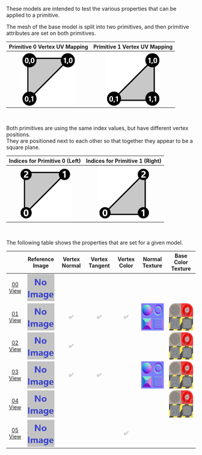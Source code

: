 These models are intended to test the various properties that can be applied to a primitive.  

The mesh of the base model is split into two primitives, and then primitive attributes are set on both primitives.  

Primitive 0 Vertex UV Mapping | Primitive 1 Vertex UV Mapping
:---: | :---:
<img src="Figures/UVSpace2.png" height="144" width="144" align="middle"> | <img src="Figures/UVSpace3.png" height="144" width="144" align="middle"> 

<br>

Both primitives are using the same index values, but have different vertex positions.  
They are positioned next to each other so that together they appear to be a square plane.

Indices for Primitive 0 (Left) | Indices for Primitive 1 (Right)
:---: | :---:
<img src="Figures/Indices_Primitive0.png" height="144" width="144" align="middle"> | <img src="Figures/Indices_Primitive1.png" height="144" width="144" align="middle">


<br>

The following table shows the properties that are set for a given model.  


|   | Reference Image | Vertex Normal | Vertex Tangent | Vertex Color | Normal Texture | Base Color Texture
:---: | :---: | :---: | :---: | :---: | :---: | :---:
[00](Mesh_Primitives_00.gltf)<br>[View](https://sandbox.babylonjs.com/) | <img src="ReferenceImages/Mesh_Primitives_00.png" align="middle"> |   |   |   |   |  
[01](Mesh_Primitives_01.gltf)<br>[View](https://sandbox.babylonjs.com/) | <img src="ReferenceImages/Mesh_Primitives_01.png" align="middle"> | :white_check_mark: | :white_check_mark: | :white_check_mark: | <img src="Textures/Normal_Plane.png" height="72" width="72" align="middle"> | <img src="Textures/BaseColor_Plane.png" height="72" width="72" align="middle">
[02](Mesh_Primitives_02.gltf)<br>[View](https://sandbox.babylonjs.com/) | <img src="ReferenceImages/Mesh_Primitives_02.png" align="middle"> | :white_check_mark: |   |   |   | <img src="Textures/BaseColor_Plane.png" height="72" width="72" align="middle">
[03](Mesh_Primitives_03.gltf)<br>[View](https://sandbox.babylonjs.com/) | <img src="ReferenceImages/Mesh_Primitives_03.png" align="middle"> | :white_check_mark: | :white_check_mark: |   | <img src="Textures/Normal_Plane.png" height="72" width="72" align="middle"> | <img src="Textures/BaseColor_Plane.png" height="72" width="72" align="middle">
[04](Mesh_Primitives_04.gltf)<br>[View](https://sandbox.babylonjs.com/) | <img src="ReferenceImages/Mesh_Primitives_04.png" align="middle"> |   |   |   |   | <img src="Textures/BaseColor_Plane.png" height="72" width="72" align="middle">
[05](Mesh_Primitives_05.gltf)<br>[View](https://sandbox.babylonjs.com/) | <img src="ReferenceImages/Mesh_Primitives_05.png" align="middle"> |   |   | :white_check_mark: |   |  
 
